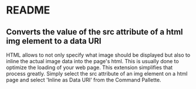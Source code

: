 # README
## Converts the value of the src attribute of a html img element to a data URI
HTML allows to not only specify what image should be displayed but also to inline the actual image data into the page's html.
This is usually done to optimize the loading of your web page. This extension simplifies that process greatly. Simply select
the src attribute of an img element on a html page and select 'Inline as Data URI' from the Command Pallette.
